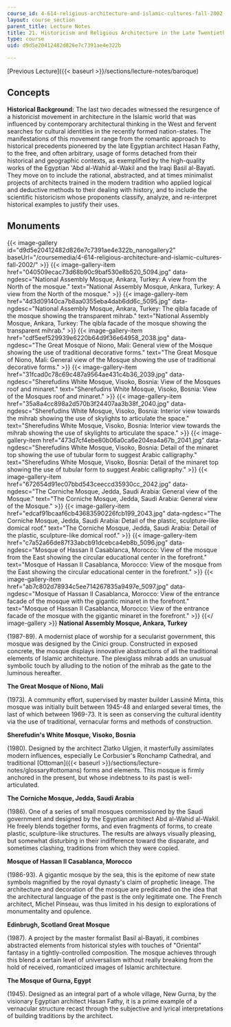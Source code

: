 ```yaml
---
course_id: 4-614-religious-architecture-and-islamic-cultures-fall-2002
layout: course_section
parent_title: Lecture Notes
title: 21. Historicism and Religious Architecture in the Late Twentieth Century
type: course
uid: d9d5e20412482d826e7c7391ae4e322b

---
```


[Previous Lecture]({{< baseurl >}}/sections/lecture-notes/baroque)

Concepts
--------

**Historical Background:** The last two decades witnessed the resurgence of a historicist movement in architecture in the Islamic world that was influenced by contemporary architectural thinking in the West and fervent searches for cultural identities in the recently formed nation-states. The manifestations of this movement range from the romantic approach to historical precedents pioneered by the late Egyptian architect Hasan Fathy, to the free, and often arbitrary, usage of forms detached from their historical and geographic contexts, as exemplified by the high-quality works of the Egyptian 'Abd al-Wahid al-Wakil and the Iraqi Basil al-Bayati. They move on to include the rational, abstracted, and at times minimalist projects of architects trained in the modern tradition who applied logical and deductive methods to their dealing with history, and to include the scientific historicism whose proponents classify, analyze, and re-interpret historical examples to justify their uses.

Monuments
---------
{{< image-gallery id="d9d5e20412482d826e7c7391ae4e322b_nanogallery2" baseUrl="/coursemedia/4-614-religious-architecture-and-islamic-cultures-fall-2002/" >}}
{{< image-gallery-item href="040509ecac73d68b90c9baf530e8b520_5094.jpg" data-ngdesc="National Assembly Mosque, Ankara, Turkey: A view from the North of the mosque." text="National Assembly Mosque, Ankara, Turkey: A view from the North of the mosque." >}}
{{< image-gallery-item href="4d3d09140ca7b8aa0355eba4dab6dd6c_5095.jpg" data-ngdesc="National Assembly Mosque, Ankara, Turkey: The qibla facade of the mosque showing the transparent mihrab." text="National Assembly Mosque, Ankara, Turkey: The qibla facade of the mosque showing the transparent mihrab." >}}
{{< image-gallery-item href="cdf5eef529939e6220b64d9f36e64958_2038.jpg" data-ngdesc="The Great Mosque of Niono, Mali: General view of the Mosque showing the use of traditional decorative forms." text="The Great Mosque of Niono, Mali: General view of the Mosque showing the use of traditional decorative forms." >}}
{{< image-gallery-item href="31fcad0c78c69c487a9564ae431c4b36_2039.jpg" data-ngdesc="Sherefudins White Mosque, Visoko, Bosnia: View of the Mosques roof and minaret." text="Sherefudins White Mosque, Visoko, Bosnia: View of the Mosques roof and minaret." >}}
{{< image-gallery-item href="35a8a4cc898a2d570b3f24407aa3b38f_2040.jpg" data-ngdesc="Sherefudins White Mosque, Visoko, Bosnia: Interior view towards the mihrab showing the use of skylights to articulate the space." text="Sherefudins White Mosque, Visoko, Bosnia: Interior view towards the mihrab showing the use of skylights to articulate the space." >}}
{{< image-gallery-item href="473d7cf4ebe80b06a0ca6e204ea4a67b_2041.jpg" data-ngdesc="Sherefudins White Mosque, Visoko, Bosnia: Detail of the minaret top showing the use of tubular form to suggest Arabic calligraphy." text="Sherefudins White Mosque, Visoko, Bosnia: Detail of the minaret top showing the use of tubular form to suggest Arabic calligraphy." >}}
{{< image-gallery-item href="672654d91ec07bbd543ceeccd35930cc_2042.jpg" data-ngdesc="The Corniche Mosque, Jedda, Saudi Arabia: General view of the Mosque." text="The Corniche Mosque, Jedda, Saudi Arabia: General view of the Mosque." >}}
{{< image-gallery-item href="edcaf91bcaaf6cb43683590226fcb199_2043.jpg" data-ngdesc="The Corniche Mosque, Jedda, Saudi Arabia: Detail of the plastic, sculpture-like domical roof." text="The Corniche Mosque, Jedda, Saudi Arabia: Detail of the plastic, sculpture-like domical roof." >}}
{{< image-gallery-item href="c7a52a66de87f33abcb91dcebca4eb8b_5096.jpg" data-ngdesc="Mosque of Hassan II Casablanca, Morocco: View of the mosque from the East showing the circular educational center in the forefront." text="Mosque of Hassan II Casablanca, Morocco: View of the mosque from the East showing the circular educational center in the forefront." >}}
{{< image-gallery-item href="ab7c802d78934c5ee714267835a9497e_5097.jpg" data-ngdesc="Mosque of Hassan II Casablanca, Morocco: View of the entrance facade of the mosque with the gigantic minaret in the forefront." text="Mosque of Hassan II Casablanca, Morocco: View of the entrance facade of the mosque with the gigantic minaret in the forefront." >}}
{{</ image-gallery >}}
**National Assembly Mosque, Ankara, Turkey**

(1987-89). A modernist place of worship for a secularist government, this mosque was designed by the Cinici group. Constructed in exposed concrete, the mosque displays innovative abstractions of all the traditional elements of Islamic architecture. The plexiglass mihrab adds an unusual symbolic touch by alluding to the notion of the mihrab as the gate to the luminous hereafter.

**The Great Mosque of Niono, Mali**

(1973). A community effort, supervised by master builder Lassiné Minta, this mosque was initially built between 1945-48 and enlarged several times, the last of which between 1969-73. It is seen as conserving the cultural identity via the use of traditional, vernacular forms and methods of construction.

**Sherefudin's White Mosque, Visoko, Bosnia**

(1980). Designed by the architect Zlatko Ulgjen, it masterfully assimilates modern influences, especially Le Corbusier's Ronchamp Cathedral, and traditional [Ottoman]({{< baseurl >}}/sections/lecture-notes/glossary#ottomans) forms and elements. This mosque is firmly anchored in the present, but whose indebtness to its past is well-articulated.

**The Corniche Mosque, Jedda, Saudi Arabia**

(1986). One of a series of small mosques commissioned by the Saudi government and designed by the Egyptian architect Abd al-Wahid al-Wakil. He freely blends together forms, and even fragments of forms, to create plastic, sculpture-like structures. The results are always visually pleasing, but somewhat disturbing in their indifference toward the disparate, and sometimes clashing, traditions from which they were copied.

**Mosque of Hassan II Casablanca, Morocco**

(1986-93). A gigantic mosque by the sea, this is the epitome of new state symbols magnified by the royal dynasty's claim of prophetic lineage. The architecture and decoration of the mosque are predicated on the idea that the architectural language of the past is the only legitimate one. The French architect, Michel Pinseau, was thus limited in his design to explorations of monumentality and opulence.

**Edinbrugh, Scotland Great Mosque**

(1987). A project by the master formalist Basil al-Bayati, it combines abstracted elements from historical styles with touches of "Oriental" fantasy in a tightly-controlled composition. The mosque achieves through this blend a certain level of universalism without really breaking from the hold of received, romanticized images of Islamic architecture.

**The Mosque of Gurna, Egypt**

(1945). Designed as an integral part of a whole village, New Gurna, by the visionary Egyptian architect Hasan Fathy, it is a prime example of a vernacular structure recast through the subjective and lyrical interpretations of building traditions by the architect.